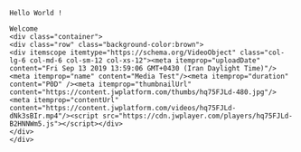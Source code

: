 <html lang="en">

<head>
<link rel="stylesheet" href="https://maxcdn.bootstrapcdn.com/bootstrap/3.3.7/css/bootstrap.min.css" integrity="sha384-BVYiiSIFeK1dGmJRAkycuHAHRg32OmUcww7on3RYdg4Va+PmSTsz/K68vbdEjh4u" crossorigin="anonymous">

<link rel="stylesheet" href="https://maxcdn.bootstrapcdn.com/bootstrap/3.3.7/css/bootstrap-theme.min.css" integrity="sha384-rHyoN1iRsVXV4nD0JutlnGaslCJuC7uwjduW9SVrLvRYooPp2bWYgmgJQIXwl/Sp" crossorigin="anonymous">

<script src="https://maxcdn.bootstrapcdn.com/bootstrap/3.3.7/js/bootstrap.min.js" integrity="sha384-Tc5IQib027qvyjSMfHjOMaLkfuWVxZxUPnCJA7l2mCWNIpG9mGCD8wGNIcPD7Txa" crossorigin="anonymous"></script>
</head>

<body>

    Hello World !
    
    Welcome
    <div class="container">
    <div class="row" class="background-color:brown">
    <div itemscope itemtype="https://schema.org/VideoObject" class="col-lg-6 col-md-6 col-sm-12 col-xs-12"><meta itemprop="uploadDate" content="Fri Sep 13 2019 13:59:06 GMT+0430 (Iran Daylight Time)"/><meta itemprop="name" content="Media Test"/><meta itemprop="duration" content="P0D" /><meta itemprop="thumbnailUrl" content="https://content.jwplatform.com/thumbs/hq75FJLd-480.jpg"/><meta itemprop="contentUrl" content="https://content.jwplatform.com/videos/hq75FJLd-dNk3sBIr.mp4"/><script src="https://cdn.jwplayer.com/players/hq75FJLd-B2HNNWm5.js"></script></div>
    </div>
    </div>
    
    
    
    
    

</body>

</html>

